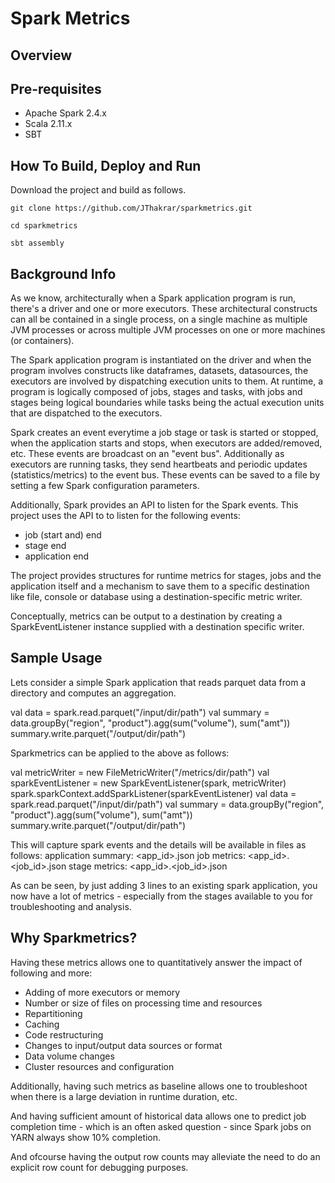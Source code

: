 
# Spark Metrics

## Overview

## Pre-requisites
- Apache Spark 2.4.x
- Scala 2.11.x
- SBT

## How To Build, Deploy and Run

Download the project and build as follows.

```
git clone https://github.com/JThakrar/sparkmetrics.git

cd sparkmetrics

sbt assembly
```

## Background Info
As we know, architecturally when a Spark application program is run, there's a driver and one or more executors.
These architectural constructs can all be contained in a single process,
on a single machine as multiple JVM processes or across multiple JVM processes on one or more machines (or containers).

The Spark application program is instantiated on the driver and when the program involves constructs like
dataframes, datasets, datasources, the executors are involved by dispatching execution units to them.
At runtime, a program is logically composed of jobs, stages and tasks, with jobs and stages being
logical boundaries while tasks being the actual execution units that are dispatched to the executors.

Spark creates an event everytime a job stage or task is started or stopped, when the application starts and stops,
when executors are added/removed, etc. These events are broadcast on an "event bus". Additionally as executors are
running tasks, they send heartbeats and periodic updates (statistics/metrics) to the event bus.
These events can be saved to a file by setting a few Spark configuration parameters.

Additionally, Spark provides an API to listen for the Spark events. This project uses the API to to listen
for the following events:
- job (start and) end
- stage end
- application end

The project provides structures for runtime  metrics for stages, jobs and the application itself
and a mechanism to save them to a specific destination like file, console or database using a
destination-specific metric writer.

Conceptually, metrics can be output to a destination by creating a SparkEventListener instance supplied with a
destination specific writer.

## Sample Usage
Lets consider a simple Spark application that reads parquet data from a directory and computes an aggregation.

val data = spark.read.parquet("/input/dir/path")
val summary = data.groupBy("region", "product").agg(sum("volume"), sum("amt"))
summary.write.parquet("/output/dir/path")

Sparkmetrics can be applied to the above as follows:

val metricWriter = new FileMetricWriter("/metrics/dir/path")
val sparkEventListener = new SparkEventListener(spark, metricWriter)
spark.sparkContext.addSparkListener(sparkEventListener)
val data = spark.read.parquet("/input/dir/path")
val summary = data.groupBy("region", "product").agg(sum("volume"), sum("amt"))
summary.write.parquet("/output/dir/path")

This will capture spark events and the details will be available in files as follows:
application summary: <app_id>.json
job metrics: <app_id>.<job_id>.json
stage metrics: <app_id>.<job_id>.json

As can be seen, by just adding 3 lines to an existing spark application, you now have a lot of metrics -
especially from the stages available to you for troubleshooting and analysis.

## Why Sparkmetrics?

Having these metrics allows one to quantitatively answer the impact of following and more:
- Adding of more executors or memory
- Number or size of files on processing time and resources
- Repartitioning
- Caching
- Code restructuring
- Changes to input/output data sources or format
- Data volume changes
- Cluster resources and configuration

Additionally, having such metrics as baseline allows one to troubleshoot when there is a large deviation in runtime duration, etc.

And having sufficient amount of historical data allows one to predict job completion time - which is an often asked question -
since Spark jobs on YARN always show 10% completion.

And ofcourse having the output row counts may alleviate the need to do an explicit row count for debugging purposes.


